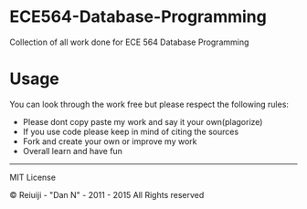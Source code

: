 # ECE564-Database-Programming
Collection of all work done for ECE 564 Database Programming

Usage
=====

You can look through the work free but please respect the following rules:
* Please dont copy paste my work and say it your own(plagorize)
* If you use code please keep in mind of citing the sources
* Fork and create your own or improve my work
* Overall learn and have fun


-----
MIT License

© Reiuiji - "Dan N" - 2011 - 2015 All Rights reserved

